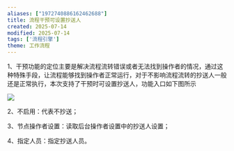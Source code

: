 ```yaml
---
aliases: ["1972740886162462688"]
title: 流程干预可设置抄送人
created: 2025-07-14
modified: 2025-07-14
tags: ['流程引擎']
theme: 工作流程
---
```


1、干预功能的定位主要是解决流程流转错误或者无法找到操作者的情况，通过这种特殊手段，让流程能够找到操作者正常运行，对于不影响流程流转的抄送人一般还是正常执行，本次支持了干预时可设置抄送人，功能入口如下图所示

![](e663d2a5d040f580857bc4f9e3ee8a78.jpg)

2、不启用：代表不抄送；

3、节点操作者设置：读取后台操作者设置中的抄送人设置；

4、指定人员：指定抄送人员。